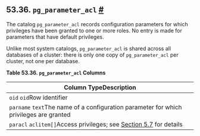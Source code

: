 ## 53.36. `pg_parameter_acl` [#](#CATALOG-PG-PARAMETER-ACL)

The catalog `pg_parameter_acl` records configuration parameters for which privileges have been granted to one or more roles. No entry is made for parameters that have default privileges.

Unlike most system catalogs, `pg_parameter_acl` is shared across all databases of a cluster: there is only one copy of `pg_parameter_acl` per cluster, not one per database.

**Table 53.36. `pg_parameter_acl` Columns**

| Column TypeDescription                                                                                |
| ----------------------------------------------------------------------------------------------------- |
| `oid` `oid`Row identifier                                                                             |
| `parname` `text`The name of a configuration parameter for which privileges are granted                |
| `paracl` `aclitem[]`Access privileges; see [Section 5.7](ddl-priv.html "5.7. Privileges") for details |